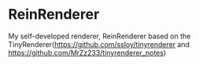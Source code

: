 # ReinRenderer
My self-developed renderer, ReinRenderer based on the TinyRenderer(https://github.com/ssloy/tinyrenderer and https://github.com/MrZz233/tinyrenderer_notes)